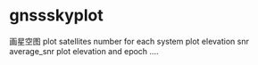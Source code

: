 # gnssskyplot
画星空图
plot satellites number for each system
plot elevation snr average_snr
plot elevation and epoch
....

